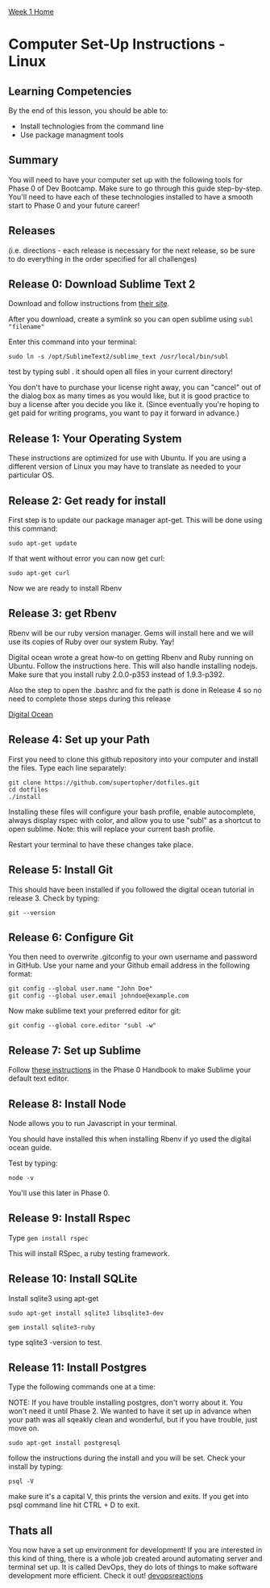 [Week 1 Home](../)

# Computer Set-Up Instructions - Linux

## Learning Competencies
By the end of this lesson, you should be able to:
- Install technologies from the command line
- Use package managment tools


## Summary
You will need to have your computer set up with the following tools for Phase 0 of Dev Bootcamp. Make sure to go through this guide step-by-step. You'll need to have each of these technologies installed to have a smooth start to Phase 0 and your future career!

## Releases
(i.e. directions - each release is necessary for the next release, so be sure to do everything in the order specified for all challenges)

## Release 0: Download Sublime Text 2
Download and follow instructions from [their site](http://www.sublimetext.com).

After you download, create a symlink so you can open sublime using `subl "filename"`

Enter this command into your terminal:
```shell
sudo ln -s /opt/SublimeText2/sublime_text /usr/local/bin/subl
```

test by typing subl . it should open all files in your current directory!

You don't have to purchase your license right away, you can "cancel" out of the dialog box as many times as you would like, but it is good practice to buy a license after you decide you like it. (Since eventually you're hoping to get paid for writing programs, you want to pay it forward in advance.)

## Release 1: Your Operating System
These instructions are optimized for use with Ubuntu. If you are using a different version of Linux you may have to translate as needed to your particular OS.


## Release 2: Get ready for install

First step is to update our package manager apt-get. This will be done using this command:

```shell
sudo apt-get update
```

If that went without error you can now get curl:

```shell
sudo apt-get curl
```
Now we are ready to install Rbenv

## Release 3: get Rbenv

Rbenv will be our ruby version manager. Gems will install here and we will use its copies of Ruby over our system Ruby. Yay!

Digital ocean wrote a great how-to on getting Rbenv and Ruby running on Ubuntu. Follow the instructions here. This will also handle installing nodejs. Make sure that you install ruby 2.0.0-p353 instead of 1.9.3-p392.

Also the step to open the .bashrc and fix the path is done in Release 4 so no need to complete those steps during this release

[Digital Ocean](https://www.digitalocean.com/community/tutorials/how-to-install-ruby-on-rails-on-ubuntu-12-04-lts-with-rbenv--2)

## Release 4: Set up your Path
First you need to clone this github repository into your computer and install the files. Type each line separately:

```shell
git clone https://github.com/supertopher/dotfiles.git
cd dotfiles
./install
```
Installing these files will configure your bash profile, enable autocomplete, always display rspec with color, and allow you to use "subl" as a shortcut to open sublime. Note: this will replace your current bash profile. 

Restart your terminal to have these changes take place.


## Release 5: Install Git

This should have been installed if you followed the digital ocean tutorial in release 3. Check by typing:

```shell
git --version
```

## Release 6: Configure Git
You then need to overwrite .gitconfig to your own username and password in GitHub. Use your name and your Github email address in the following format:

```shell
git config --global user.name "John Doe"
git config --global user.email johndoe@example.com
```

Now make sublime text your preferred editor for git:
```shell
git config --global core.editor "subl -w"
```

## Release 7: Set up Sublime
Follow [these instructions](https://github.com/Devbootcamp/phase-0-handbook/blob/master/text-editor-setup.md) in the Phase 0 Handbook to make Sublime your default text editor.

## Release 8: Install Node
Node allows you to run Javascript in your terminal.

You should have installed this when installing Rbenv if yo used the digital ocean guide.

Test by typing:

```shell
node -v
```

You'll use this later in Phase 0.

## Release 9: Install Rspec
Type ```gem install rspec```

This will install RSpec, a ruby testing framework.

## Release 10: Install SQLite
Install sqlite3 using apt-get

```shell
sudo apt-get install sqlite3 libsqlite3-dev

gem install sqlite3-ruby
```
type sqlite3 -version to test.

## Release 11: Install Postgres
Type the following commands one at a time:

NOTE: If you have trouble installing postgres, don't worry about it. You won't need it until Phase 2. We wanted to have it set up in advance when your path was all sqeakly clean and wonderful, but if you have trouble, just move on.

```shell
sudo apt-get install postgresql
```

follow the instructions during the install and you will be set. Check your install by typing:

```shell
psql -V
```
make sure it's a capital V, this prints the version and exits. If you get into psql command line hit CTRL + D to exit.

## Thats all

You now have a set up environment for development! If you are interested in this kind of thing, there is a whole job created around automating server and terminal set up. It is called DevOps, they do lots of things to make software development more efficient. Check it out! [devopsreactions](http://devopsreactions.tumblr.com/)
